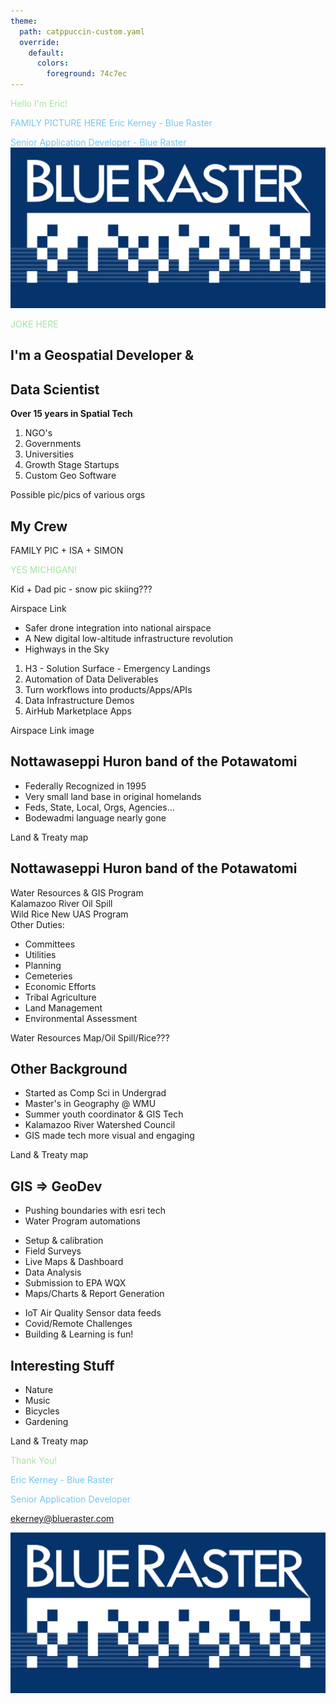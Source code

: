 ```yaml
---
theme:
  path: catppuccin-custom.yaml
  override:
    default:
      colors:
        foreground: 74c7ec
---
```


<!-- alignment: center -->
<!-- new_lines: 8 -->
<!-- font_size: 6 -->
<span style="color: #a6e3a1;">Hello I'm Eric!</span>
<!-- font_size: 2 -->
<span style="color: #74c7ec;">FAMILY PICTURE HERE</span>
<span style="color: #74c7ec;">Eric Kerney - Blue Raster</span>
    
<span style="color: #74c7ec;">Senior Application Developer - Blue Raster</span>
![image:width:20%](blueraster-logo.png)
<!-- end_slide -->


<!-- alignment: center -->
<!-- new_lines: 5 -->
<!-- font_size: 5 -->
<span style="color: #a6e3a1;">JOKE HERE</span>
<!-- end_slide -->

<!-- alignment: center -->
<!-- new_lines: 5 -->
I'm a Geospatial Developer &
---
Data Scientist
---
<!-- new_lines: 1 -->
<!-- font_size: 3 -->
**Over 15 years in Spatial Tech**     
<!-- font_size: 2 -->
1. NGO's 
2. Governments
3. Universities
4. Growth Stage Startups 
5. Custom Geo Software
<!-- new_lines: 1 -->
Possible pic/pics of various orgs 
<!-- end_slide -->


<!-- alignment: center -->
<!-- new_lines: 5 -->
My Crew
---
<!-- new_lines: 1 -->
FAMILY PIC + ISA + SIMON 
<!-- end_slide -->


<!-- alignment: center -->
<!-- new_lines: 5 -->
<!-- font_size: 5 -->
<span style="color: #a6e3a1;">YES MICHIGAN!</span>
<!-- font_size: 3 -->
<!-- new_lines: 1 -->
Kid + Dad pic - snow pic skiing???
<!-- end_slide -->


<!-- alignment: center -->
<!-- new_lines: 3 -->
<!-- font_size: 5 -->
Airspace Link
<!-- font_size: 2 -->
- Safer drone integration into national airspace
- A New digital low-altitude infrastructure revolution
- Highways in the Sky 
<!-- new_lines: 1 -->
<!-- font_size: 2 -->
1. H3 - Solution Surface - Emergency Landings 
1. Automation of Data Deliverables 
2. Turn workflows into products/Apps/APIs
3. Data Infrastructure Demos
4. AirHub Marketplace Apps 
<!-- new_lines: 1 -->
Airspace Link image
<!-- end_slide -->


<!-- alignment: center -->
<!-- new_lines: 3 -->
Nottawaseppi Huron band of the Potawatomi
---
<!-- font_size: 2 -->
- Federally Recognized in 1995 
- Very small land base in original homelands 
- Feds, State, Local, Orgs, Agencies...
- Bodewadmi language nearly gone 
<!-- new_lines: 1 -->
<!-- font_size: 2 -->
Land & Treaty map 
<!-- end_slide -->


<!-- new_lines: 3 -->
Nottawaseppi Huron band of the Potawatomi
---
<!-- font_size: 2 -->
Water Resources & GIS Program    
Kalamazoo River Oil Spill      
Wild Rice 
New UAS Program     
Other Duties:
<!-- font_size: 2 -->
- Committees 
- Utilities 
- Planning 
- Cemeteries 
- Economic Efforts
- Tribal Agriculture 
- Land Management 
- Environmental Assessment 

<!-- new_lines: 1 -->
<!-- font_size: 2 -->
Water Resources Map/Oil Spill/Rice???
<!-- end_slide -->


<!-- alignment: center -->
<!-- new_lines: 5 -->
Other Background
---
<!-- font_size: 2 -->
- Started as Comp Sci in Undergrad 
- Master's in Geography @ WMU 
- Summer youth coordinator & GIS Tech 
- Kalamazoo River Watershed Council
- GIS made tech more visual and engaging 
<!-- new_lines: 1 -->
<!-- font_size: 2 -->
Land & Treaty map 
<!-- end_slide -->


<!-- alignment: center -->
<!-- new_lines: 5 -->
GIS => GeoDev
---
<!-- font_size: 3 -->
- Pushing boundaries with esri tech 
- Water Program automations 
<!-- font_size: 2 -->
  - Setup & calibration
  - Field Surveys
  - Live Maps & Dashboard 
  - Data Analysis
  - Submission to EPA WQX
  - Maps/Charts & Report Generation  
<!-- font_size: 3 -->
- IoT Air Quality Sensor data feeds 
- Covid/Remote Challenges 
- Building & Learning is fun!
<!-- end_slide -->


<!-- alignment: center -->
<!-- new_lines: 5 -->
Interesting Stuff
---
<!-- font_size: 3 -->
- Nature 
- Music 
- Bicycles 
- Gardening 
<!-- new_lines: 1 -->
<!-- font_size: 2 -->
Land & Treaty map 
<!-- end_slide -->


<!-- alignment: center -->
<!-- new_lines: 5 -->
<!-- font_size: 5 -->
<span style="color: #a6e3a1;">Thank You!</span>
<!-- font_size: 3 -->
<span style="color: #74c7ec;">Eric Kerney - Blue Raster</span>
   
<span style="color: #74c7ec;">Senior Application Developer</span>
<!-- font_size: 2 -->
<span style="color: #74c7ec;">ekerney@blueraster.com</span>
<!-- font_size: 2 -->

[](https://www.blueraster.com/)

[](https://www.linkedin.com/company/blue-raster)

![image:width:30%](blueraster-logo.png)

<!-- end_slide -->
